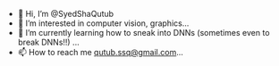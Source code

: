 - 👋 Hi, I’m @SyedShaQutub
- 👀 I’m interested in computer vision, graphics...
- 🌱 I’m currently learning how to sneak into DNNs (sometimes even to break DNNs!!) ...
- 📫 How to reach me qutub.ssq@gmail.com...

<!---
SyedShaQutub/SyedShaQutub is a ✨ special ✨ repository because its `README.md` (this file) appears on your GitHub profile.
- 💞️ I’m looking to collaborate on Object detection based computer vision...
You can click the Preview link to take a look at your changes.
--->
